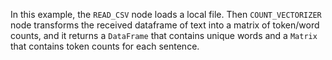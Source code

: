 In this example, the `READ_CSV` node loads a local file. Then `COUNT_VECTORIZER` node transforms the received dataframe of text into a matrix of token/word counts, and it returns a `DataFrame` that contains unique words and a `Matrix` that contains token counts for each sentence.
